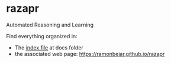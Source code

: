 # razapr
Automated Reasoning and Learning

Find everything organized in:
- The [index file](docs/) at docs folder
- the associated web page: https://ramonbejar.github.io/razapr

